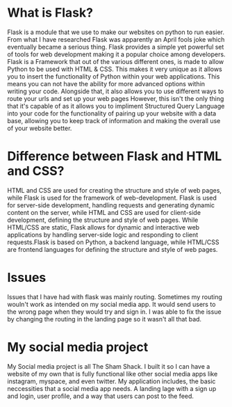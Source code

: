 # What is Flask?
Flask is a module that we use to make our websites on python to run easier. From what I have researched Flask was apparently an April fools joke which eventually became a serious thing. Flask provides a simple yet powerful set of tools for web development making it a popular choice among developers. Flask is a Framework that out of the various different ones, is made to allow Python to be used with HTML & CSS. This makes it very unique as it allows you to insert the functionality of Python within your web applications. This means you can not have the ability for more advanced options within writing your code. Alongside that, it also allows you to use different ways to route your urls and set up your web pages However, this isn't the only thing that it's capable of as it allows you to impliment Structured Query Language into your code for the functionality of pairing up your website with a data base, allowing you to keep track of information and making the overall use of your website better.

# Difference between Flask and HTML and CSS?
HTML and CSS are used for creating the structure and style of web pages, while Flask is used for the framework of web-development. Flask is used for server-side development, handling requests and generating dynamic content on the server, while HTML and CSS are used for client-side development, defining the structure and style of web pages. While HTML/CSS are static, Flask allows for dynamic and interactive web applications by handling server-side logic and responding to client requests.Flask is based on Python, a backend language, while HTML/CSS are frontend languages for defining the structure and style of web pages.

# Issues
Issues that I have had with flask was mainly routing. Sometimes my routing wouln't work as intended on my social media app. It would send users to the wrong page when they would try and sign in. I was able to fix the issue by changing the routing in the landing page so it wasn't all that bad.

# My social media project
My Social media project is all The Sham Shack. I built it so I can have a website of my own that is fully functional like other social media apps like instagram, myspace, and even twitter. My application includes, the basic neccessities that a social media app needs. A landing lage with a sign up and login, user profile, and a way that users can post to the feed.